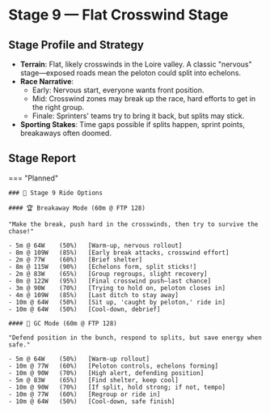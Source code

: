 # Stage 9 — Flat Crosswind Stage

## Stage Profile and Strategy

- **Terrain**: Flat, likely crosswinds in the Loire valley. A classic "nervous" stage—exposed roads mean the peloton could split into echelons.
- **Race Narrative**:
	- Early: Nervous start, everyone wants front position.
	- Mid: Crosswind zones may break up the race, hard efforts to get in the right group.
	- Finale: Sprinters' teams try to bring it back, but splits may stick.
- **Sporting Stakes**: Time gaps possible if splits happen, sprint points, breakaways often doomed.

## Stage Report

=== "Planned"

	### 🚴 Stage 9 Ride Options

	#### 🏆 Breakaway Mode (60m @ FTP 128)
	
	"Make the break, push hard in the crosswinds, then try to survive the chase!"

	- 5m @ 64W    (50%)   [Warm-up, nervous rollout]
	- 8m @ 109W   (85%)   [Early break attacks, crosswind effort]
	- 2m @ 77W    (60%)   [Brief shelter]
	- 8m @ 115W   (90%)   [Echelons form, split sticks!]
	- 2m @ 83W    (65%)   [Group regroups, slight recovery]
	- 8m @ 122W   (95%)   [Final crosswind push—last chance]
	- 3m @ 90W    (70%)   [Trying to hold on, peloton closes in]
	- 4m @ 109W   (85%)   [Last ditch to stay away]
	- 10m @ 64W   (50%)   [Sit up, 'caught by peloton,' ride in]
	- 10m @ 64W   (50%)   [Cool-down, debrief]
	
	#### 🦺 GC Mode (60m @ FTP 128)

	"Defend position in the bunch, respond to splits, but save energy when safe."

	- 5m @ 64W    (50%)   [Warm-up rollout]
	- 10m @ 77W   (60%)   [Peloton controls, echelons forming]
	- 10m @ 90W   (70%)   [High alert, defending position]
	- 5m @ 83W    (65%)   [Find shelter, keep cool]
	- 10m @ 90W   (70%)   [If split, hold strong; if not, tempo]
	- 10m @ 77W   (60%)   [Regroup or ride in]
	- 10m @ 64W   (50%)   [Cool-down, safe finish]
